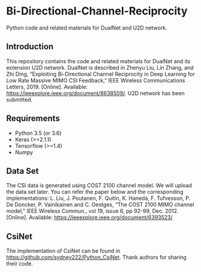# Bi-Directional-Channel-Reciprocity
Python code and related materials for DualNet and U2D network.
## Introduction 
This repository contains the code and related materials for DualNet and its extension U2D network. DualNet is described in 
Zhenyu Liu, Lin Zhang, and Zhi Ding, “Exploiting Bi-Directional Channel Reciprocity in Deep Learning for Low Rate Massive MIMO CSI Feedback,” IEEE Wireless Communications Letters, 2019. [Online]. Available: https://ieeexplore.ieee.org/document/8638509/. U2D network has been submitted.
## Requirements
- Python 3.5 (or 3.6)
- Keras (>=2.1.1)
- Tensorflow (>=1.4)
- Numpy
## Data Set
The CSI data is generated using COST 2100 channel model. We will upload the data set later. You can refer the paper below and the corresponding implementations: L. Liu, J. Poutanen, F. Quitin, K. Haneda, F. Tufvesson, P. De Doncker, P. Vainikainen and C. Oestges, “The COST 2100 MIMO channel model,” IEEE Wireless Commun., vol 19, issue 6, pp 92-99, Dec. 2012. [Online]. Available: https://ieeexplore.ieee.org/document/6393523/
## CsiNet
The implementation of CsiNet can be found in https://github.com/sydney222/Python_CsiNet. Thank authors for sharing their code.
